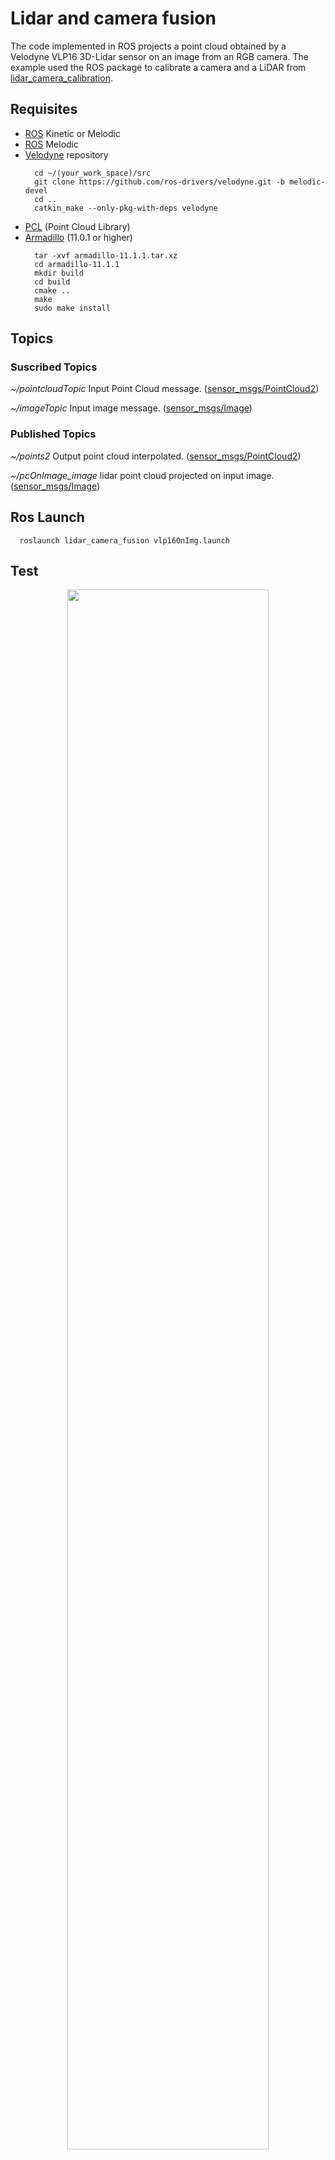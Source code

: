 # Lidar and camera fusion
The code implemented in ROS projects a point cloud obtained by a Velodyne VLP16 3D-Lidar sensor on an image from an RGB camera. The example used the ROS package to calibrate a camera and a LiDAR from [lidar_camera_calibration](https://github.com/ankitdhall/lidar_camera_calibration).
## Requisites
- [ROS](http://wiki.ros.org/ROS/Installation) Kinetic or Melodic
- [ROS](http://wiki.ros.org/ROS/Installation) Melodic
- [Velodyne](https://github.com/ros-drivers/velodyne) repository
  ```
    cd ~/(your_work_space)/src
    git clone https://github.com/ros-drivers/velodyne.git -b melodic-devel
    cd ..
    catkin_make --only-pkg-with-deps velodyne
  ```
- [PCL](https://pointclouds.org/) (Point Cloud Library)
- [Armadillo](http://arma.sourceforge.net/download.html) (11.0.1 or higher)
  ```
    tar -xvf armadillo-11.1.1.tar.xz
    cd armadillo-11.1.1
    mkdir build
    cd build
    cmake ..
    make
    sudo make install
  ```
## Topics
### Suscribed Topics
*~/pointcloudTopic* Input Point Cloud message. ([sensor_msgs/PointCloud2](http://docs.ros.org/en/lunar/api/sensor_msgs/html/msg/PointCloud2.html))

*~/imageTopic* Input image message. ([sensor_msgs/Image](http://docs.ros.org/en/noetic/api/sensor_msgs/html/msg/Image.html))

### Published Topics
*~/points2* Output point cloud interpolated. ([sensor_msgs/PointCloud2](http://docs.ros.org/en/lunar/api/sensor_msgs/html/msg/PointCloud2.html))

*~/pcOnImage_image* lidar point cloud projected on input image. ([sensor_msgs/Image](http://docs.ros.org/en/noetic/api/sensor_msgs/html/msg/Image.html))
## Ros Launch
```
  roslaunch lidar_camera_fusion vlp16OnImg.launch 
```
## Test
<p align='center'>
<img width="80%" src="/images/pointcloud_camera.GIF"/>
</p>


